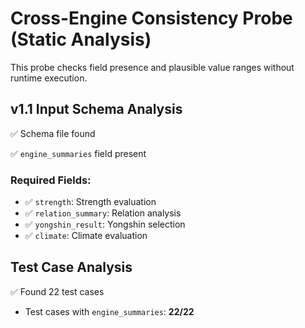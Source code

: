# Cross-Engine Consistency Probe (Static Analysis)

This probe checks field presence and plausible value ranges without runtime execution.

## v1.1 Input Schema Analysis

✅ Schema file found

✅ `engine_summaries` field present


### Required Fields:

- ✅ `strength`: Strength evaluation
- ✅ `relation_summary`: Relation analysis
- ✅ `yongshin_result`: Yongshin selection
- ✅ `climate`: Climate evaluation

## Test Case Analysis

✅ Found 22 test cases

- Test cases with `engine_summaries`: **22/22**

